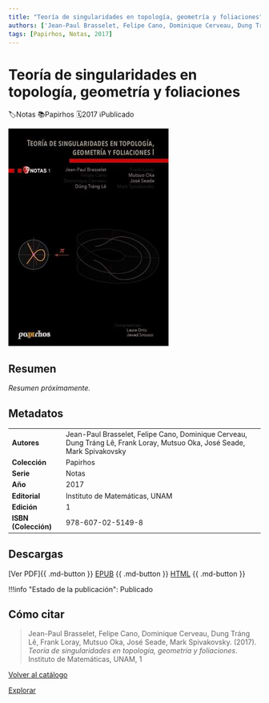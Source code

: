 ```yaml
---
title: "Teoría de singularidades en topología, geometría y foliaciones"
authors: ['Jean-Paul Brasselet, Felipe Cano, Dominique Cerveau, Dung Tráng Lê, Frank Loray, Mutsuo Oka, José Seade, Mark Spivakovsky']
tags: [Papirhos, Notas, 2017]
---
```

# Teoría de singularidades en topología, geometría y foliaciones
<div class = "chips"><span class ="chip"></span class ="icon">🏷</span>Notas</span> <span class ="chip"></span class ="icon">📚</span>Papirhos</span> <span class ="chip"></span class ="icon">🗓</span>2017</span> <span class ="chip"></span class ="icon">ℹ️</span>Publicado</span></div>

![Portada de "Teoría de singularidades en topología, geometría y foliaciones"](../assets/covers/pap-not-1.jpeg)


## Resumen
_Resumen próximamente._

## Metadatos
|  |  |
|---|---|
| **Autores** | Jean-Paul Brasselet, Felipe Cano, Dominique Cerveau, Dung Tráng Lê, Frank Loray, Mutsuo Oka, José Seade, Mark Spivakovsky | 
| **Colección** | Papirhos | 
| **Serie** | Notas | 
| **Año** | 2017 | 
| **Editorial** | Instituto de Matemáticas, UNAM | 
| **Edición** | 1 | 
| **ISBN (Colección)** | 978-607-02-5149-8 |

## Descargas
[Ver PDF]{{ .md-button }} [EPUB](#)
{{ .md-button }} [HTML](#)
{{ .md-button }}

!!!info "Estado de la publicación":
Publicado

## Cómo citar
> Jean-Paul Brasselet, Felipe Cano, Dominique Cerveau, Dung Tráng Lê, Frank Loray, Mutsuo Oka, José Seade, Mark Spivakovsky. (2017). *Teoría de singularidades en topología, geometría y foliaciones*. Instituto de Matemáticas, UNAM, 1

[Volver al catálogo](/catalogo/)

[Explorar](/explorar/)
